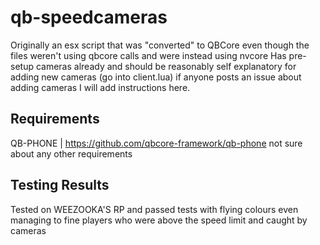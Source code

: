 # qb-speedcameras
Originally an esx script that was "converted" to QBCore even though the files weren't using qbcore calls and were instead using nvcore
Has pre-setup cameras already and should be reasonably self explanatory for adding new cameras (go into client.lua) if anyone posts an issue about adding cameras I will add instructions here.


## Requirements
QB-PHONE | https://github.com/qbcore-framework/qb-phone
not sure about any other requirements

## Testing Results
Tested on WEEZOOKA'S RP and passed tests with flying colours even managing to fine players who were above the speed limit and caught by cameras
